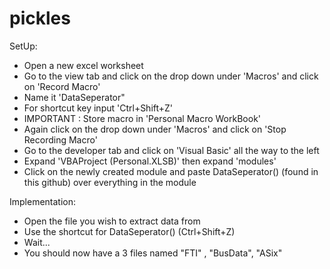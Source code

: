 # pickles

SetUp:
- Open a new excel worksheet
- Go to the view tab and click on the drop down under 'Macros' and click on 'Record Macro'
- Name it 'DataSeperator"
- For shortcut key input 'Ctrl+Shift+Z'
- IMPORTANT : Store macro in 'Personal Macro WorkBook'
- Again click on the drop down under 'Macros' and click on 'Stop Recording Macro'
- Go to the developer tab and click on 'Visual Basic' all the way to the left
- Expand 'VBAProject (Personal.XLSB)' then expand 'modules'
- Click on the newly created module and paste DataSeperator() (found in this github) over everything in the module


Implementation:
- Open the file you wish to extract data from
- Use the shortcut for DataSeperator() (Ctrl+Shift+Z)
- Wait... 
- You should now have a 3 files named "FTI" , "BusData", "ASix" 
